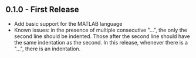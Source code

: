 ## 0.1.0 - First Release
* Add basic support for the MATLAB language
* Known issues: in the presence of multiple consecutive "...", the only the second line should be indented. Those after the second line should have the same indentation as the second. In this release, whenever there is a "...", there is an indentation.
